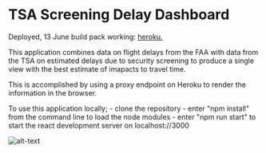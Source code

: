 # TSA Screening Delay Dashboard

Deployed, 13 June build pack working: [heroku.](https://arcane-ravine-69645.herokuapp.com/ )


This application combines data on flight delays from the FAA with data from the TSA on estimated delays due to security screening to produce a single view with the best estimate of imapacts to travel time. 

This is accomplished by using a proxy endpoint on Heroku to render the information in the browser.

To use this application locally;
    - clone the repository
    - enter "npm install" from the command line to load the node modules
    - enter "npm run start" to start the react development server on localhost://3000


![alt-text][screenshot]

[screenshot]: https://s3.amazonaws.com/gramschallenges/flightDelays_24June.png "Screen shot of The TSA Screening Delay Project" 

